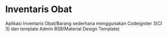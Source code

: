 # Inventaris Obat
Aplikasi Inventaris Obat/Barang sederhana menggunakan Codeigniter 3(CI 3) dan template Admin BSB(Material Design Template)
